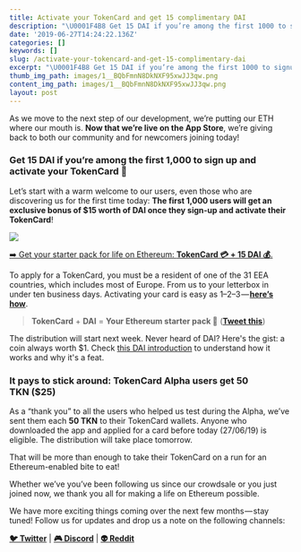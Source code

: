 ```yaml
---
title: Activate your TokenCard and get 15 complimentary DAI
description: "\U0001F4B8 Get 15 DAI if you’re among the first 1000 to signup and activate your card: the Ethereum starter pack just got even better!"
date: '2019-06-27T14:24:22.136Z'
categories: []
keywords: []
slug: /activate-your-tokencard-and-get-15-complimentary-dai
excerpt: "\U0001F4B8 Get 15 DAI if you’re among the first 1000 to signup and activate your card: the Ethereum starter pack just got even better!"
thumb_img_path: images/1__BQbFmnN8DkNXF95xwJJ3qw.png
content_img_path: images/1__BQbFmnN8DkNXF95xwJJ3qw.png
layout: post
---
```



As we move to the next step of our development, we’re putting our ETH where our mouth is. **Now that we’re live on the App Store**, we’re giving back to both our community and for newcomers joining today!

### Get 15 DAI if you’re among the first 1,000 to sign up and activate your TokenCard 💸

Let’s start with a warm welcome to our users, even those who are discovering us for the first time today: **The first 1,000 users will get an exclusive bonus of $15 worth of DAI once they sign-up and activate their TokenCard**!

![](images/1__AOovM0TXIc8Z386q__3raXg.png)

[➡️ Get your starter pack for life on Ethereum: **TokenCard 💳 + 15 DAI 💰**.](https://go.tokencard.io/2KG6zYd)

To apply for a TokenCard, you must be a resident of one of the 31 EEA countries, which includes most of Europe. From us to your letterbox in under ten business days. Activating your card is easy as 1–2–3 — [**here’s how**](https://medium.com/tokencard/start-living-your-life-in-the-ether-with-tokencard-a-10-step-guide-260a977a856d).

> **TokenCard** + **DAI** = **Your Ethereum starter pack 💸** ([**Tweet this**](https://twitter.com/home?status=TokenCard,%20the%20non-custodial%20Contract%20Wallet%20paired%20with%20a%20Visa%20debit%20card,%20is%20live%20on%20the%20App%20Store%20%F0%9F%9A%80%0A%0ADownload%20today%20and%20start%20living%20your%20life%20on%20Ethereum%3A%20https%3A//tokencard.io/))

The distribution will start next week. Never heard of DAI? Here's the gist: a coin always worth $1. Check [this DAI introduction](https://medium.com/mycrypto/what-is-dai-and-how-does-it-work-742d09ba25d6) to understand how it works and why it's a feat.

### It pays to stick around: TokenCard Alpha users get 50 TKN ($25)

As a “thank you” to all the users who helped us test during the Alpha, we’ve sent them each **50 TKN** to their TokenCard wallets. Anyone who downloaded the app and applied for a card before today (27/06/19) is eligible. The distribution will take place tomorrow.

That will be more than enough to take their TokenCard on a run for an Ethereum-enabled bite to eat!

Whether we’ve you’ve been following us since our crowdsale or you just joined now, we thank you all for making a life on Ethereum possible.

We have more exciting things coming over the next few months — stay tuned! Follow us for updates and drop us a note on the following channels:

[**🐦 Twitter**](https://twitter.com/tokencard) |  [**🎮 Discord**](https://discord.gg/YrrFpFd) |  [**👽 Reddit**](https://www.reddit.com/r/tokencard)